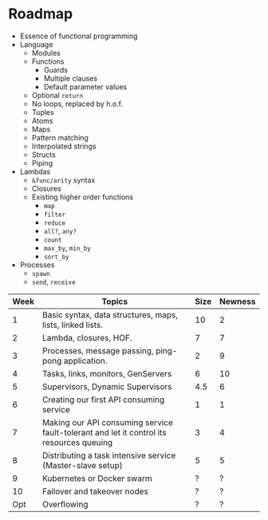 # Roadmap

* Essence of functional programming
* Language
  * Modules
  * Functions
    * Guards
    * Multiple clauses
    * Default parameter values
  * Optional `return`
  * No loops, replaced by h.o.f.
  * Tuples
  * Atoms
  * Maps
  * Pattern matching
  * Interpolated strings
  * Structs
  * Piping
* Lambdas
  * `&func/arity` syntax
  * Closures
  * Existing higher order functions
    * `map`
    * `filter`
    * `reduce`
    * `all?`, `any?`
    * `count`
    * `max_by`, `min_by`
    * `sort_by`
* Processes
  * `spawn`
  * `send`, `receive`

|Week|Topics|Size|Newness|
|-|-|-|-|
| 1 | Basic syntax, data structures, maps, lists, linked lists. | 10 | 2 |
| 2 | Lambda, closures, HOF. | 7 | 7 |
| 3 | Processes, message passing, ping-pong application. | 2 | 9 |
| 4 | Tasks, links, monitors, GenServers | 6 | 10 |
| 5 | Supervisors, Dynamic Supervisors | 4.5 | 6 |
| 6 | Creating our first API consuming service | 1 | 1 |
| 7 | Making our API consuming service fault-tolerant and let it control its resources queuing | 3 | 4 |
| 8 | Distributing a task intensive service (Master-slave setup) | 5 | 5 |
| 9 | Kubernetes or Docker swarm | ? | ? |
| 10 | Failover and takeover nodes | ? | ? |
| Opt | Overflowing | ? | ? |
